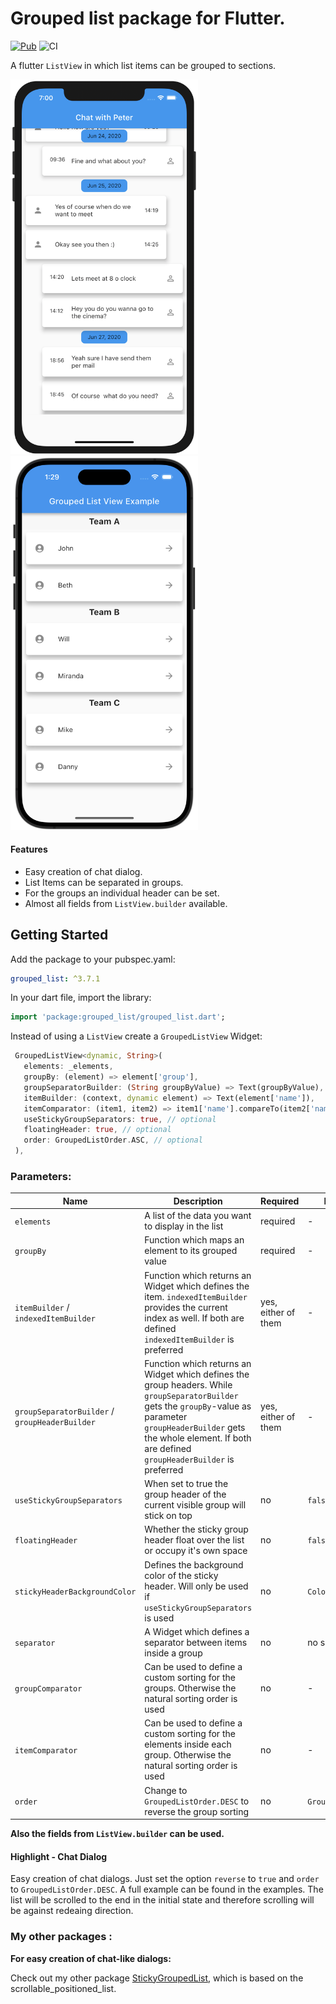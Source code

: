 # Grouped list package for Flutter.
[![Pub](https://img.shields.io/pub/v/grouped_list.svg)](https://pub.dev/packages/grouped_list)
![CI](https://github.com/Dimibe/grouped_list/workflows/CI/badge.svg?branch=master)
 
A flutter `ListView` in which list items can be grouped to sections.

<img src="https://raw.githubusercontent.com/Dimibe/grouped_list/master/assets/chat_example.png" width="300"><img src="https://raw.githubusercontent.com/Dimibe/grouped_list/master/assets/example.png" width="300">

#### Features
* Easy creation of chat dialog.
* List Items can be separated in groups.
* For the groups an individual header can be set.
* Almost all fields from `ListView.builder` available.

## Getting Started

 Add the package to your pubspec.yaml:

 ```yaml
 grouped_list: ^3.7.1
 ```
 
 In your dart file, import the library:

 ```Dart
import 'package:grouped_list/grouped_list.dart';
 ``` 
 
 Instead of using a `ListView` create a `GroupedListView` Widget:
 
 ```Dart
  GroupedListView<dynamic, String>(
    elements: _elements,
    groupBy: (element) => element['group'],
    groupSeparatorBuilder: (String groupByValue) => Text(groupByValue),
    itemBuilder: (context, dynamic element) => Text(element['name']),
    itemComparator: (item1, item2) => item1['name'].compareTo(item2['name']), // optional
    useStickyGroupSeparators: true, // optional
    floatingHeader: true, // optional
    order: GroupedListOrder.ASC, // optional
  ),
```

### Parameters:
| Name | Description | Required | Default value |
|----|----|----|----|
|`elements`| A list of the data you want to display in the list | required | - |
|`groupBy` |Function which maps an element to its grouped value | required | - |
|`itemBuilder` / `indexedItemBuilder`| Function which returns an Widget which defines the item. `indexedItemBuilder` provides the current index as well. If both are defined `indexedItemBuilder` is preferred| yes, either of them | - |
|`groupSeparatorBuilder` / `groupHeaderBuilder`| Function which returns an Widget which defines the group headers. While `groupSeparatorBuilder` gets the `groupBy`-value as parameter `groupHeaderBuilder` gets the whole element. If both are defined `groupHeaderBuilder` is preferred| yes, either of them | - |
|`useStickyGroupSeparators` | When set to true the group header of the current visible group will stick on top | no | `false` |
|`floatingHeader` | Whether the sticky group header float over the list or occupy it's own space | no | `false` |
|`stickyHeaderBackgroundColor` | Defines the background color of the sticky header. Will only be used if `useStickyGroupSeparators` is used | no | `Color(0xffF7F7F7)` |
|`separator` | A Widget which defines a separator between items inside a group | no | no separator |
| `groupComparator` | Can be used to define a custom sorting for the groups. Otherwise the natural sorting order is used | no | - |
| `itemComparator` | Can be used to define a custom sorting for the elements inside each group. Otherwise the natural sorting order is used | no | - |
| `order` | Change to `GroupedListOrder.DESC` to reverse the group sorting | no | `GroupedListOrder.ASC` |

**Also the fields from `ListView.builder` can be used.** 

#### Highlight - Chat Dialog

Easy creation of chat dialogs.
Just set the option `reverse` to `true` and `order` to `GroupedListOrder.DESC`. A full example can be found in the examples.
The list will be scrolled to the end in the initial state and therefore scrolling will be against redeaing direction. 



### My other packages : 

**For easy creation of chat-like dialogs:**

Check out my other package [StickyGroupedList](https://pub.dev/packages/sticky_grouped_list), which is based on the scrollable_positioned_list.

